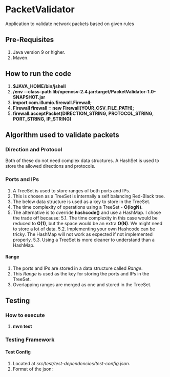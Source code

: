 # PacketValidator
Application to validate network packets based on given rules

## Pre-Requisites
1. Java version 9 or higher.
2. Maven.

## How to run the code
1. **$JAVA_HOME/bin/jshell**
2. **/env --class-path lib/opencsv-2.4.jar:target/PacketValidator-1.0-SNAPSHOT.jar**
3. **import com.illumio.firewall.Firewall;**
4. **Firewall firewall = new Firewall(YOUR_CSV_FILE_PATH);**
5. **firewall.acceptPacket(DIRECTION_STRING, PROTOCOL_STRING, PORT_STRING, IP_STRING)**

## Algorithm used to validate packets
### Direction and Protocol
Both of these do not need complex data structures. A HashSet is used to store the allowed directions and protocols.

### Ports and IPs
1. A TreeSet is used to store ranges of both ports and IPs. 
2. This is chosen as a TreeSet is internally a self balancing Red-Black tree. 
3. The below data structure is used as a key to store in the TreeSet. 
4. The time complexity of operations using a TreeSet - **O(logN)**.
5. The alternative is to override **hashcode()** and use a HashMap. I chose the trade off because: 
  5.1. The time complexity in this case would be reduced to **O(1)**, but the space would be an extra **O(N)**. We might need to store a lot of data.
  5.2. Implementing your own Hashcode can be tricky. The HashMap will not work as expected if not implemented properly.
  5.3. Using a TreeSet is more cleaner to understand than a HashMap.

#### Range
1. The ports and IPs are stored in a data structure called *Range*. 
2. This *Range* is used as the key for storing the ports and IPs in the TreeSet.
3. Overlapping ranges are merged as one and stored in the TreeSet.

## Testing

### How to execute
1. **mvn test**

### Testing Framework
#### Test Config
1. Located at *src/test/test-dependencies/test-config.json*.
2. Format of the json:

